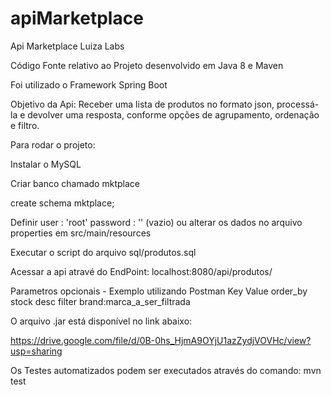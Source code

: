 # apiMarketplace
Api Marketplace Luiza Labs

Código Fonte relativo ao Projeto desenvolvido em Java 8 e Maven

Foi utilizado o Framework Spring Boot

Objetivo da Api: 
Receber uma lista de produtos no formato json, processá-la e devolver uma resposta, conforme opções de agrupamento, ordenação e filtro.

Para rodar o projeto:

Instalar o MySQL

Criar banco chamado mktplace

create schema mktplace;

Definir user : 'root'   password : '' (vazio) ou alterar os dados no arquivo properties em src/main/resources

Executar o script do arquivo sql/produtos.sql

Acessar a api atravé do EndPoint: localhost:8080/api/produtos/

Parametros opcionais - Exemplo utilizando Postman
Key               Value
order_by          stock desc
filter            brand:marca_a_ser_filtrada

O arquivo .jar está disponível no link abaixo:

https://drive.google.com/file/d/0B-0hs_HjmA9OYjU1azZydjVOVHc/view?usp=sharing

Os Testes automatizados podem ser executados através do comando:  mvn test
